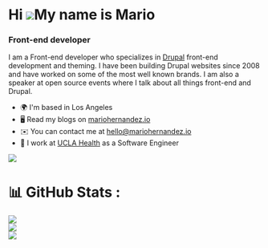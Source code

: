 # Hi ![](https://user-images.githubusercontent.com/18350557/176309783-0785949b-9127-417c-8b55-ab5a4333674e.gif)My name is Mario


### Front-end developer


I am a Front-end developer who specializes in [Drupal](https://drupal.org) front-end development and theming.  I have been building Drupal websites since 2008 and have worked on some of the most well known brands.  I am also a speaker at open source events where I talk about all things front-end and Drupal.

* 🌍  I'm based in Los Angeles
* 🖥️  Read my blogs on [mariohernandez.io](https://mariohernandez.io)
* ✉️  You can contact me at [hello@mariohernandez.io](mailto:hello@mariohernandez.io)
* 🧠  I work at [UCLA Health](https://www.uclahealth.org/) as a Software Engineer

[![](https://komarev.com/ghpvc/?username=mariohernandez)](https://komarev.com/ghpvc/?username=mariohernandez)

<!-- # Wakatime Stats 🚀 -->

<!--START_SECTION:waka-->
<!--END_SECTION:waka-->

# 📊 GitHub Stats :
![](https://github-readme-stats.vercel.app/api?username=mariohernandez&theme=vue-dark&hide_border=true&include_all_commits=true&count_private=true)<br/>
![](https://github-readme-streak-stats.herokuapp.com/?user=mariohernandez&theme=vue-dark&hide_border=true)<br/>
![](https://github-readme-stats.vercel.app/api/top-langs/?username=mariohernandez&theme=vue-dark&hide_border=true&include_all_commits=true&count_private=true&layout=compact)

<!--
**mariohernandez/mariohernandez** is a ✨ _special_ ✨ repository because its `README.md` (this file) appears on your GitHub profile.

Here are some ideas to get you started:

- 🔭 I’m currently working on ...
- 🌱 I’m currently learning ...
- 👯 I’m looking to collaborate on ...
- 🤔 I’m looking for help with ...
- 💬 Ask me about ...
- 📫 How to reach me: ...
- 😄 Pronouns: ...
- ⚡ Fun fact: ...
-->
